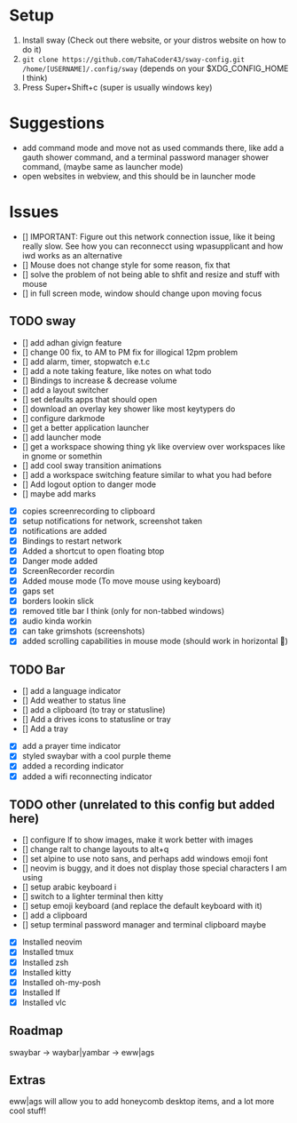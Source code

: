 # Setup

1. Install sway (Check out there website, or your distros website on how to do it)
2. `git clone https://github.com/TahaCoder43/sway-config.git /home/[USERNAME]/.config/sway` (depends on your $XDG_CONFIG_HOME I think)
3. Press Super+Shift+c (super is usually windows key)

# Suggestions

- add command mode and move not as used commands there, like add a gauth shower command, and a terminal password manager shower command, (maybe same as launcher mode)
- open websites in webview, and this should be in launcher mode

# Issues

- [] IMPORTANT: Figure out this network connection issue, like it being really slow. See how you can reconnecct using wpasupplicant and how iwd works as an alternative
- [] Mouse does not change style for some reason, fix that
- [] solve the problem of not being able to shfit and resize and stuff with mouse
- [] in full screen mode, window should change upon moving focus

## TODO sway

- [] add adhan givign feature
- [] change 00 fix, to AM to PM fix for illogical 12pm problem
- [] add alarm, timer, stopwatch e.t.c
- [] add a note taking feature, like notes on what todo
- [] Bindings to increase & decrease volume
- [] add a layout switcher
- [] set defaults apps that should open
- [] download an overlay key shower like most keytypers do
- [] configure darkmode
- [] get a better application launcher
- [] add launcher mode
- [] get a workspace showing thing yk like overview over workspaces like in gnome or somethin
- [] add cool sway transition animations
- [] add a workspace switching feature similar to what you had before
- [] Add logout option to danger mode
- [] maybe add marks
- [x] copies screenrecording to clipboard 
- [x] setup notifications for network, screenshot taken 
- [x] notifications are added
- [x] Bindings to restart network
- [x] Added a shortcut to open floating btop
- [x] Danger mode added
- [x] ScreenRecorder recordin
- [x] Added mouse mode (To move mouse using keyboard)
- [x] gaps set
- [x] borders lookin slick
- [x] removed title bar I think (only for non-tabbed windows)
- [x] audio kinda workin
- [x] can take grimshots (screenshots)
- [x] added scrolling capabilities in mouse mode (should work in horizontal :shrug:)

## TODO Bar

- [] add a language indicator
- [] Add weather to status line
- [] add a clipboard (to tray or statusline) 
- [] Add a drives icons to statusline or tray
- [] Add a tray
- [x] add a prayer time indicator
- [x] styled swaybar with a cool purple theme
- [x] added a recording indicator
- [x] added a wifi reconnecting indicator

## TODO other (unrelated to this config but added here)

- [] configure lf to show images, make it work better with images
- [] change ralt to change layouts to alt+q
- [] set alpine to use noto sans, and perhaps add windows emoji font
- [] neovim is buggy, and it does not display those special characters I am using
- [] setup arabic keyboard i
- [] switch to a lighter terminal then kitty
- [] setup emoji keyboard (and replace the default keyboard with it)
- [] add a clipboard
- [] setup terminal password manager and terminal clipboard maybe
- [x] Installed neovim
- [x] Installed tmux
- [x] Installed zsh
- [x] Installed kitty
- [x] Installed oh-my-posh
- [x] Installed lf
- [x] Installed vlc

## Roadmap
swaybar -> waybar|yambar -> eww|ags

## Extras

eww|ags will allow you to add honeycomb desktop items, and a lot more cool stuff!
